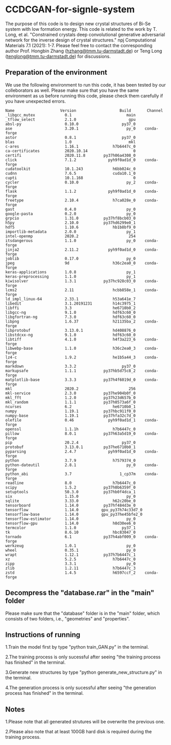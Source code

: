 # CCDCGAN-for-signle-system
The purpose of this code is to design new crystal structures of Bi-Se system with low formation energy. This code is related to the work by T. Long, et al. "Constrained crystals deep convolutional generative adversarial network for the inverse design of crystal structures." npj Computational Materials 7.1 (2021): 1-7. Please feel free to contact the conresponding author Prof. Hongbin Zhang (hzhang@tmm.tu-darmstadt.de) or Teng Long (tenglong@tmm.tu-darmstadt.de) for discussions.

## Preparation of the environment
We use the following environment to run this code, it has been tested by our colleborators as well. Please make sure that you have the same environment as us before running this code, please check them carefully if you have unexpected errors.

```vim
Name                    Version                   Build       Channel
_libgcc_mutex             0.1                        main  
_tflow_select             2.1.0                       gpu  
absl-py                   0.10.0                   py37_0  
ase                       3.20.1                     py_0    conda-forge
astor                     0.8.1                    py37_0  
blas                      1.0                         mkl  
c-ares                    1.16.1               h7b6447c_0  
ca-certificates           2020.10.14                    0  
certifi                   2020.11.8        py37h06a4308_0  
click                     7.1.2              pyh9f0ad1d_0    conda-forge
cudatoolkit               10.1.243             h6bb024c_0  
cudnn                     7.6.5                cuda10.1_0  
cupti                     10.1.168                      0  
cycler                    0.10.0                     py_2    conda-forge
flask                     1.1.2              pyh9f0ad1d_0    conda-forge
freetype                  2.10.4               h7ca028e_0    conda-forge
gast                      0.4.0                      py_0  
google-pasta              0.2.0                      py_0  
grpcio                    1.31.0           py37hf8bcb03_0  
h5py                      2.10.0           py37hd6299e0_1  
hdf5                      1.10.6               hb1b8bf9_0  
importlib-metadata        2.0.0                      py_1  
intel-openmp              2020.2                      254  
itsdangerous              1.1.0                      py_0    conda-forge
jinja2                    2.11.2             pyh9f0ad1d_0    conda-forge
joblib                    0.17.0                     py_0  
jpeg                      9d                   h36c2ea0_0    conda-forge
keras-applications        1.0.8                      py_1  
keras-preprocessing       1.1.0                      py_1  
kiwisolver                1.3.1            py37hc928c03_0    conda-forge
lcms2                     2.11                 hcbb858e_1    conda-forge
ld_impl_linux-64          2.33.1               h53a641e_7  
libedit                   3.1.20191231         h14c3975_1  
libffi                    3.3                  he6710b0_2  
libgcc-ng                 9.1.0                hdf63c60_0  
libgfortran-ng            7.3.0                hdf63c60_0  
libpng                    1.6.37               h21135ba_2    conda-forge
libprotobuf               3.13.0.1             hd408876_0  
libstdcxx-ng              9.1.0                hdf63c60_0  
libtiff                   4.1.0                h4f3a223_6    conda-forge
libwebp-base              1.1.0                h36c2ea0_3    conda-forge
lz4-c                     1.9.2                he1b5a44_3    conda-forge
markdown                  3.3.2                    py37_0  
markupsafe                1.1.1            py37hb5d75c8_2    conda-forge
matplotlib-base           3.3.3            py37h4f6019d_0    conda-forge
mkl                       2020.2                      256  
mkl-service               2.3.0            py37he904b0f_0  
mkl_fft                   1.2.0            py37h23d657b_0  
mkl_random                1.1.1            py37h0573a6f_0  
ncurses                   6.2                  he6710b0_1  
numpy                     1.19.1           py37hbc911f0_0  
numpy-base                1.19.1           py37hfa32c7d_0  
olefile                   0.46               pyh9f0ad1d_1    conda-forge
openssl                   1.1.1h               h7b6447c_0  
pillow                    8.0.1            py37h63a5d19_0    conda-forge
pip                       20.2.4                   py37_0  
protobuf                  3.13.0.1         py37he6710b0_1  
pyparsing                 2.4.7              pyh9f0ad1d_0    conda-forge
python                    3.7.9                h7579374_0  
python-dateutil           2.8.1                      py_0    conda-forge
python_abi                3.7                     1_cp37m    conda-forge
readline                  8.0                  h7b6447c_0  
scipy                     1.5.2            py37h0b6359f_0  
setuptools                50.3.0           py37hb0f4dca_1  
six                       1.15.0                     py_0  
sqlite                    3.33.0               h62c20be_0  
tensorboard               1.14.0           py37hf484d3e_0  
tensorflow                1.14.0          gpu_py37h74c33d7_0  
tensorflow-base           1.14.0          gpu_py37he45bfe2_0  
tensorflow-estimator      1.14.0                     py_0  
tensorflow-gpu            1.14.0               h0d30ee6_0  
termcolor                 1.1.0                    py37_1  
tk                        8.6.10               hbc83047_0  
tornado                   6.1              py37h4abf009_0    conda-forge
werkzeug                  1.0.1                      py_0  
wheel                     0.35.1                     py_0  
wrapt                     1.12.1           py37h7b6447c_1  
xz                        5.2.5                h7b6447c_0  
zipp                      3.3.1                      py_0  
zlib                      1.2.11               h7b6447c_3  
zstd                      1.4.5                h6597ccf_2    conda-forge
```

## Decompress the "database.rar" in the "main" folder
Please make sure that the "database" folder is in the "main" folder, which consists of two folders, i.e., "geometries" and "properties".

## Instructions of running
1.Train the model first by type "python train_GAN.py" in the terminal. 

2.The training process is only sucessful after seeing "the training process has finished" in the terminal.

3.Generate new structures by type "python generate_new_structure.py" in the terminal.

4.The generation process is only sucessful after seeing "the generation process has finished" in the terminal.

## Notes
1.Please note that all generated strutures will be overwrite the previous one.

2.Please also note that at least 100GB hard disk is required during the training process.

